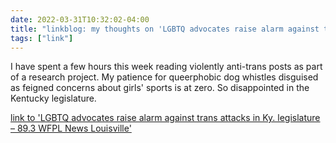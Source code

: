 ```yaml
---
date: 2022-03-31T10:32:02-04:00
title: "linkblog: my thoughts on 'LGBTQ advocates raise alarm against trans attacks in Ky. legislature – 89.3 WFPL News Louisville'"
tags: ["link"]
---
```

I have spent a few hours this week reading violently anti-trans posts as part of a research project. My patience for queerphobic dog whistles disguised as feigned concerns about girls' sports is at zero. So disappointed in the Kentucky legislature.
 
[link to 'LGBTQ advocates raise alarm against trans attacks in Ky. legislature – 89.3 WFPL News Louisville'](https://wfpl.org/lgbtq-advocates-raise-alarm-against-trans-attacks-in-ky-legislature/)
